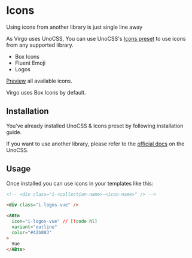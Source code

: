 # Icons

Using icons from another library is just single line away <i class="i-fluent-emoji-face-with-open-mouth"></i>

As Virgo uses UnoCSS, You can use UnoCSS's [Icons preset](https://unocss.dev/presets/icons) to use icons from any supported library.

- Box Icons <i class="i-bx-home"></i> <i class="i-bx-crown"></i> <i class="i-bx-fingerprint"></i>
- Fluent Emoji <i class="i-fluent-emoji-dollar-banknote"></i> <i class="i-fluent-emoji-face-with-tears-of-joy"></i> <i class="i-fluent-emoji-anxious-face-with-sweat"></i>
- Logos <i class="i-logos-vue"></i> <i class="i-logos-unocss"></i> <i class="i-logos-vueuse"></i>

<p class="p-1px"></p>

[Preview](https://icones.js.org/) all available icons.

<p class="p-1px"></p>

Virgo uses Box Icons by default.

## Installation

You've already installed UnoCSS & Icons preset by following installation guide.

If you want to use another library, please refer to the [official docs](https://unocss.dev/presets/icons#install) on the UnoCSS.

## Usage

Once installed you can use icons in your templates like this:

```html
<!-- <div class="i-<collection-name>-<icon-name>" /> -->

<div class="i-logos-vue" />

<ABtn
  icon="i-logos-vue" // [!code hl]
  variant="outline"
  color="#42b883"
>
  Vue
</ABtn>
```
